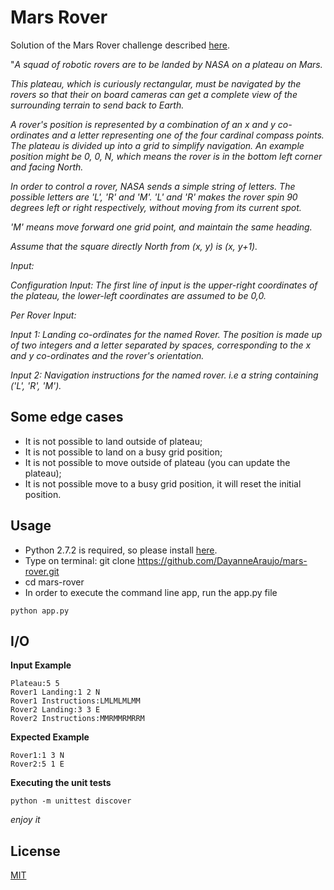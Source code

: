 # Mars Rover

Solution of the Mars Rover challenge described [here](https://github.com/abdulg/Mars-Rover).

"*A squad of robotic rovers are to be landed by NASA on a plateau on Mars.*

*This plateau, which is curiously rectangular, must be navigated by the rovers so that their on board cameras can get a complete view of the surrounding terrain to send back to Earth.*

*A rover's position is represented by a combination of an x and y co-ordinates and a letter representing one of the four cardinal compass points. The plateau is divided up into a grid to simplify navigation. An example position might be 0, 0, N, which means the rover is in the bottom left corner and facing North.*

*In order to control a rover, NASA sends a simple string of letters. The possible letters are 'L', 'R' and 'M'. 'L' and 'R' makes the rover spin 90 degrees left or right respectively, without moving from its current spot.*

*'M' means move forward one grid point, and maintain the same heading.*

*Assume that the square directly North from (x, y) is (x, y+1).*

*Input:*

*Configuration Input: The first line of input is the upper-right coordinates of the plateau, the lower-left coordinates are assumed to be 0,0.*

*Per Rover Input:*

*Input 1: Landing co-ordinates for the named Rover. The position is made up of two integers and a letter separated by spaces, corresponding to the x and y co-ordinates and the rover's orientation.*

*Input 2: Navigation instructions for the named rover. i.e a string containing ('L', 'R', 'M').*

## Some edge cases
* It is not possible to land outside of plateau;
* It is not possible to land on a busy grid position;
* It is not possible to move outside of plateau (you can update the plateau);
* It is not possible move to a busy grid position, it will reset the initial position.

## Usage
* Python 2.7.2 is required, so please install [here](https://www.python.org/downloads/).
* Type on terminal: git clone https://github.com/DayanneAraujo/mars-rover.git
* cd mars-rover
* In order to execute the command line app, run the app.py file
```
python app.py
```
## I/O

**Input Example**
```
Plateau:5 5
Rover1 Landing:1 2 N
Rover1 Instructions:LMLMLMLMM
Rover2 Landing:3 3 E
Rover2 Instructions:MMRMMRMRRM
```
**Expected Example**
```
Rover1:1 3 N
Rover2:5 1 E
```
**Executing the unit tests**
```
python -m unittest discover
```

_enjoy it_

License
----

[MIT](https://opensource.org/licenses/MIT)
